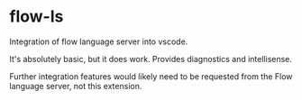 # flow-ls

Integration of flow language server into vscode.

It's absolutely basic, but it does work. Provides diagnostics and intellisense.

Further integration features would likely need to be requested from the Flow language server, not this extension. 
